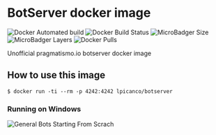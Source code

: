 # BotServer docker image

![Docker Automated build](https://img.shields.io/docker/automated/lpicanco/botserver.svg) 
![Docker Build Status](https://img.shields.io/docker/build/lpicanco/botserver.svg)
![MicroBadger Size](https://img.shields.io/microbadger/image-size/lpicanco/botserver.svg)
![MicroBadger Layers](https://img.shields.io/microbadger/layers/lpicanco/botserver.svg)
![Docker Pulls](https://img.shields.io/docker/pulls/lpicanco/botserver.svg)

Unofficial pragmatismo.io botserver docker image

## How to use this image

```console
$ docker run -ti --rm -p 4242:4242 lpicanco/botserver
```

### Running on Windows

![General Bots Starting From Scrach](https://github.com/pragmatismo-io/BotServer/blob/master/docs/images/general-bots-docker-image-loading-on-windows.gif)

